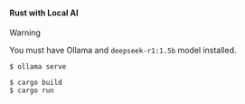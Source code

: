 

#### Rust with Local AI

> [!WARNING]  
> You must have Ollama and `deepseek-r1:1.5b` model installed.


```shell
$ ollama serve

$ cargo build
$ cargo run 
```